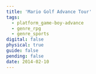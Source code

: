 ```yaml
---
title: 'Mario Golf Advance Tour'
tags:
  - platform_game-boy-advance
  - genre_rpg
  - genre_sports
digital: false
physical: true
guide: false
pending: false
date: 2014-02-10
---
```

